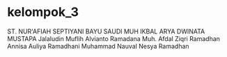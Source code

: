 # kelompok_3
ST. NUR'AFIAH
SEPTIYANI BAYU SAUDI
MUH IKBAL
ARYA DWINATA MUSTAPA
Jalaludin Muflih
Alvianto Ramadana
Muh. Afdal Ziqri Ramadhan
Annisa Auliya Ramadhani
Muhammad Nauval Nesya Ramadhan

